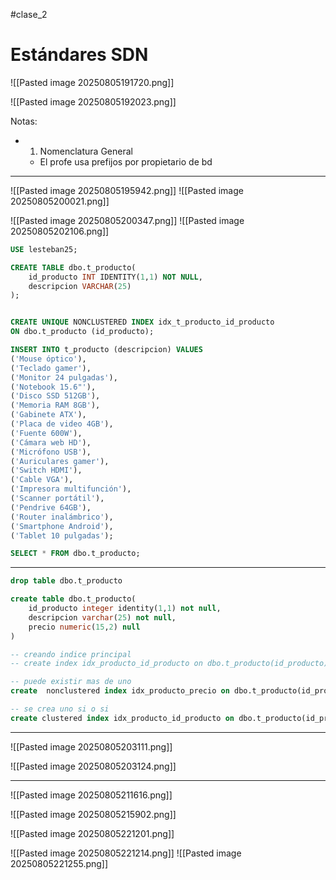 #clase_2


# Estándares SDN

![[Pasted image 20250805191720.png]]

![[Pasted image 20250805192023.png]]

Notas:
- 1. Nomenclatura General
	- El profe usa prefijos por propietario de bd

---


![[Pasted image 20250805195942.png]]
![[Pasted image 20250805200021.png]]

![[Pasted image 20250805200347.png]]
![[Pasted image 20250805202106.png]]

```sql
USE lesteban25;

CREATE TABLE dbo.t_producto(
    id_producto INT IDENTITY(1,1) NOT NULL,
    descripcion VARCHAR(25)
);


CREATE UNIQUE NONCLUSTERED INDEX idx_t_producto_id_producto
ON dbo.t_producto (id_producto);

INSERT INTO t_producto (descripcion) VALUES
('Mouse óptico'),
('Teclado gamer'),
('Monitor 24 pulgadas'),
('Notebook 15.6"'),
('Disco SSD 512GB'),
('Memoria RAM 8GB'),
('Gabinete ATX'),
('Placa de video 4GB'),
('Fuente 600W'),
('Cámara web HD'),
('Micrófono USB'),
('Auriculares gamer'),
('Switch HDMI'),
('Cable VGA'),
('Impresora multifunción'),
('Scanner portátil'),
('Pendrive 64GB'),
('Router inalámbrico'),
('Smartphone Android'),
('Tablet 10 pulgadas');

SELECT * FROM dbo.t_producto;
```

---

```sql
drop table dbo.t_producto

create table dbo.t_producto(
    id_producto integer identity(1,1) not null,
    descripcion varchar(25) not null,
    precio numeric(15,2) null
)

-- creando indice principal
-- create index idx_producto_id_producto on dbo.t_producto(id_producto)

-- puede existir mas de uno
create  nonclustered index idx_producto_precio on dbo.t_producto(id_producto)

-- se crea uno si o si
create clustered index idx_producto_id_producto on dbo.t_producto(id_product
```

---

![[Pasted image 20250805203111.png]]

![[Pasted image 20250805203124.png]]

---

![[Pasted image 20250805211616.png]]

![[Pasted image 20250805215902.png]]

![[Pasted image 20250805221201.png]]

![[Pasted image 20250805221214.png]]
![[Pasted image 20250805221255.png]]

